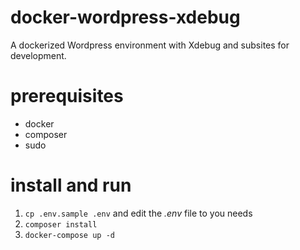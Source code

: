 # docker-wordpress-xdebug
A dockerized Wordpress environment with Xdebug and subsites for development.

# prerequisites
- docker
- composer
- sudo

# install and run
1. `cp .env.sample .env` and edit the *.env* file to you needs
2. `composer install`
3. `docker-compose up -d`

